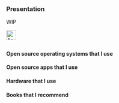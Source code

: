 ### Presentation
WIP

<!-- SHIELDS -->
<!-- http://shields.io -->

[<img align="left" alt="Arch Linux" width="26px" src="./images/arch.svg" style="padding-right:10px;" />][1]

<br />
<br />

#### Open source operating systems that I use
<!-- grid -->

#### Open source apps that I use
<!-- grid -->

#### Hardware that I use
<!-- grid -->

#### Books that I recommend
<!-- grid -->

[1]: https://archlinux.org/

<!--
**PerilousBooklet/PerilousBooklet** is a ✨ _special_ ✨ repository because its `README.md` (this file) appears on your GitHub profile.

Here are some ideas to get you started:

- 🔭 I’m currently working on ...
- 🌱 I’m currently learning ...
- 👯 I’m looking to collaborate on ...
- 🤔 I’m looking for help with ...
- 💬 Ask me about ...
- 📫 How to reach me: ...
- 😄 Pronouns: ...
- ⚡ Fun fact: ...
-->
